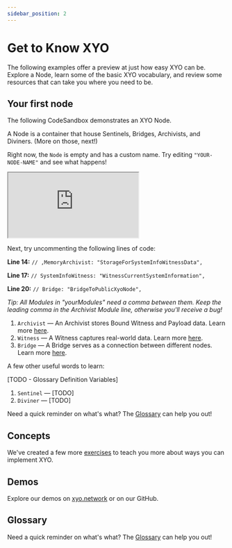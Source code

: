 ```yaml
---
sidebar_position: 2
---
```


# Get to Know XYO

The following examples offer a preview at just how easy XYO can be. Explore a Node, learn some of the basic XYO vocabulary, and review some resources that can take you where you need to be.

## Your first node

The following CodeSandbox demonstrates an XYO Node.

A Node is a container that house Sentinels, Bridges, Archivists, and Diviners. (More on those, next!)

Right now, the `Node` is empty and has a custom name. Try editing `"YOUR-NODE-NAME"` and see what happens!

<iframe src="https://codesandbox.io/embed/exercise-1-xyo-documentation-rivjgc?codemirror=1&fontsize=14&hidenavigation=1&theme=dark&hidedevtools=1"
className="code-sandbox-div"
     title="Exercise 1 XYO Documentation"
     allow="accelerometer; ambient-light-sensor; camera; encrypted-media; geolocation; gyroscope; hid; microphone; midi; payment; usb; vr; xr-spatial-tracking"
     sandbox="allow-forms allow-modals allow-popups allow-presentation allow-same-origin allow-scripts"
   ></iframe>
   
Next, try uncommenting the following lines of code:

**Line 14:** `// ,MemoryArchivist: "StorageForSystemInfoWitnessData",`

**Line 17:** `// SystemInfoWitness: "WitnessCurrentSystemInformation",`

**Line 20:** `// Bridge: "BridgeToPublicXyoNode",`

_Tip: All Modules in "yourModules" need a comma between them. Keep the leading comma in the Archivist Module line, otherwise you'll receive a bug!_

1. `Archivist` — An Archivist stores Bound Witness and Payload data. Learn more [here](/glossary#archivist).
2. `Witness` — A Witness captures real-world data. Learn more [here](/glossary#witness).
3. `Bridge` — A Bridge serves as a connection between different nodes. Learn more [here](/glossary#bridge).

A few other useful words to learn:

[TODO - Glossary Definition Variables]

1. `Sentinel` — [TODO]
2. `Diviner` — [TODO]

Need a quick reminder on what's what? The [Glossary](/glossary) can help you out!

## Concepts

We've created a few more [exercises](/developing-with-xyo/concepts) to teach you more about ways you can implement XYO.

## Demos

Explore our demos on [xyo.network](https://xyo.network/dapp) or on our GitHub.

## Glossary

Need a quick reminder on what's what? The [Glossary](/glossary) can help you out!
